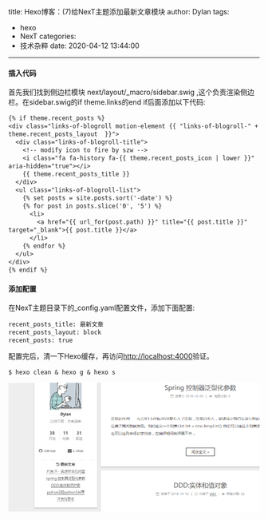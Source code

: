 title: Hexo博客：(7)给NexT主题添加最新文章模块
author: Dylan
tags:
  - hexo
  - NexT
categories:
  - 技术杂粹
date: 2020-04-12 13:44:00
---
#### 插入代码
首先我们找到侧边栏模块 next/layout/_macro/sidebar.swig ,这个负责渲染侧边栏。在sidebar.swig的if theme.links的end if后面添加以下代码:
```shell
{% if theme.recent_posts %}
<div class="links-of-blogroll motion-element {{ "links-of-blogroll-" + theme.recent_posts_layout  }}">
  <div class="links-of-blogroll-title">
	<!-- modify icon to fire by szw -->
	<i class="fa fa-history fa-{{ theme.recent_posts_icon | lower }}" aria-hidden="true"></i>
	{{ theme.recent_posts_title }}
  </div>
  <ul class="links-of-blogroll-list">
	{% set posts = site.posts.sort('-date') %}
	{% for post in posts.slice('0', '5') %}
	  <li>
		<a href="{{ url_for(post.path) }}" title="{{ post.title }}" target="_blank">{{ post.title }}</a>
	  </li>
	{% endfor %}
  </ul>
</div>
{% endif %}
```
#### 添加配置
在NexT主题目录下的_config.yaml配置文件，添加下面配置:
```
recent_posts_title: 最新文章
recent_posts_layout: block
recent_posts: true
```
配置完后，清一下Hexo缓存，再访问<http://localhost:4000>验证。
```shell
$ hexo clean & hexo g & hexo s
```

![图片](/images/blog/recent_posts.png)